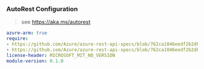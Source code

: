 ### AutoRest Configuration

> see https://aka.ms/autorest

``` yaml
azure-arm: true
require:
- https://github.com/Azure/azure-rest-api-specs/blob/762ca1046eedf2b2dba28784dd4aebffab2a9897/specification/cognitiveservices/resource-manager/readme.md
- https://github.com/Azure/azure-rest-api-specs/blob/762ca1046eedf2b2dba28784dd4aebffab2a9897/specification/cognitiveservices/resource-manager/readme.go.md
license-header: MICROSOFT_MIT_NO_VERSION
module-version: 0.1.0
```